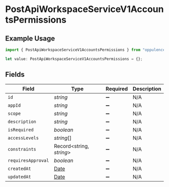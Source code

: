 # PostApiWorkspaceServiceV1AccountsPermissions

## Example Usage

```typescript
import { PostApiWorkspaceServiceV1AccountsPermissions } from "oppulence-backend-sdk/models/operations";

let value: PostApiWorkspaceServiceV1AccountsPermissions = {};
```

## Fields

| Field                                                                                         | Type                                                                                          | Required                                                                                      | Description                                                                                   |
| --------------------------------------------------------------------------------------------- | --------------------------------------------------------------------------------------------- | --------------------------------------------------------------------------------------------- | --------------------------------------------------------------------------------------------- |
| `id`                                                                                          | *string*                                                                                      | :heavy_minus_sign:                                                                            | N/A                                                                                           |
| `appId`                                                                                       | *string*                                                                                      | :heavy_minus_sign:                                                                            | N/A                                                                                           |
| `scope`                                                                                       | *string*                                                                                      | :heavy_minus_sign:                                                                            | N/A                                                                                           |
| `description`                                                                                 | *string*                                                                                      | :heavy_minus_sign:                                                                            | N/A                                                                                           |
| `isRequired`                                                                                  | *boolean*                                                                                     | :heavy_minus_sign:                                                                            | N/A                                                                                           |
| `accessLevels`                                                                                | *string*[]                                                                                    | :heavy_minus_sign:                                                                            | N/A                                                                                           |
| `constraints`                                                                                 | Record<string, *string*>                                                                      | :heavy_minus_sign:                                                                            | N/A                                                                                           |
| `requiresApproval`                                                                            | *boolean*                                                                                     | :heavy_minus_sign:                                                                            | N/A                                                                                           |
| `createdAt`                                                                                   | [Date](https://developer.mozilla.org/en-US/docs/Web/JavaScript/Reference/Global_Objects/Date) | :heavy_minus_sign:                                                                            | N/A                                                                                           |
| `updatedAt`                                                                                   | [Date](https://developer.mozilla.org/en-US/docs/Web/JavaScript/Reference/Global_Objects/Date) | :heavy_minus_sign:                                                                            | N/A                                                                                           |